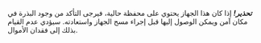 _**تحذير!**_ إذا كان هذا الجهاز يحتوي على محفظة حالية، فيرجى التأكد من وجود البذرة في مكان آمن ويمكن الوصول إليها قبل إجراء مسح الجهاز واستعادته. سيؤدي عدم القيام بذلك إلى فقدان الأموال.
